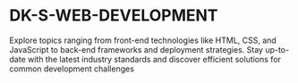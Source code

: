 # DK-S-WEB-DEVELOPMENT
Explore topics ranging from front-end technologies like HTML, CSS, and JavaScript to back-end frameworks and deployment strategies. Stay up-to-date with the latest industry standards and discover efficient solutions for common development challenges
